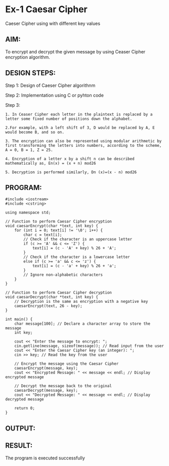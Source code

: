 # Ex-1 Caesar Cipher

Caeser Cipher using with different key values

## AIM:
To encrypt and decrypt the given message by using Ceaser Cipher encryption algorithm.

## DESIGN STEPS:

Step 1: Design of Caeser Cipher algorithnm

Step 2: Implementation using C or pyhton code

Step 3:

    1. In Ceaser Cipher each letter in the plaintext is replaced by a letter some fixed number of positions down the alphabet.

    2.For example, with a left shift of 3, D would be replaced by A, E would become B, and so on.
    
    3. The encryption can also be represented using modular arithmetic by first transforming the letters into numbers, according to the scheme, A = 0, B = 1, Z = 25.

    4. Encryption of a letter x by a shift n can be described mathematically as, En(x) = (x + n) mod26

    5. Decryption is performed similarly, Dn (x)=(x - n) mod26

## PROGRAM:
```
#include <iostream>
#include <cstring>

using namespace std;

// Function to perform Caesar Cipher encryption
void caesarEncrypt(char *text, int key) {
    for (int i = 0; text[i] != '\0'; i++) {
        char c = text[i];
        // Check if the character is an uppercase letter
        if (c >= 'A' && c <= 'Z') {
            text[i] = (c - 'A' + key) % 26 + 'A';
        }
        // Check if the character is a lowercase letter
        else if (c >= 'a' && c <= 'z') {
            text[i] = (c - 'a' + key) % 26 + 'a';
        }
        // Ignore non-alphabetic characters
    }
}

// Function to perform Caesar Cipher decryption
void caesarDecrypt(char *text, int key) {
    // Decryption is the same as encryption with a negative key
    caesarEncrypt(text, 26 - key);
}

int main() {
    char message[100]; // Declare a character array to store the message
    int key;

    cout << "Enter the message to encrypt: ";
    cin.getline(message, sizeof(message)); // Read input from the user
    cout << "Enter the Caesar Cipher key (an integer): ";
    cin >> key; // Read the key from the user

    // Encrypt the message using the Caesar Cipher
    caesarEncrypt(message, key);
    cout << "Encrypted Message: " << message << endl; // Display encrypted message

    // Decrypt the message back to the original
    caesarDecrypt(message, key);
    cout << "Decrypted Message: " << message << endl; // Display decrypted message

    return 0;
}
```
## OUTPUT:

## RESULT:
The program is executed successfully

